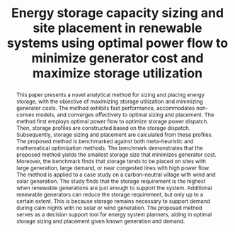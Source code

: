 ---
title: "Energy storage capacity sizing and site placement in renewable systems using optimal power flow to minimize generator cost and maximize storage utilization"
authors:
- admin
- Malcolm McCulloch
- David Wallom
date: ""
doi: ""

# Schedule page publish date (NOT publication's date).
publishDate: "2023-12-01T00:00:00Z"

# Publication type.
# Accepts a single type but formatted as a YAML list (for Hugo requirements).
# Enter a publication type from the CSL standard.
publication_types: ["article"]

# Publication name and optional abbreviated publication name.
publication: "Submitted to *Applied Energy*"
publication_short: ""

abstract: This paper presents a novel analytical method for sizing and placing energy storage, with the objective of maximizing storage utilization and minimizing generator costs. The method exhibits fast performance, accommodates non-convex models, and converges effectively to optimal sizing and placement. The method first employs optimal power flow to optimize storage power dispatch. Then, storage profiles are constructed based on the storage dispatch. Subsequently, storage sizing and placement are calculated from these profiles. The proposed method is benchmarked against both meta-heuristic and mathematical optimization methods. The benchmark demonstrates that the proposed method yields the smallest storage size that minimizes generator cost. Moreover, the benchmark finds that storage tends to be placed on sites with large generation, large demand, or near congested lines with high power flow. The method is applied to a case study on a carbon-neutral village with wind and solar generation. The study finds that the storage requirement is the highest when renewable generations are just enough to support the system. Additional renewable generators can reduce the storage requirement, but only up to a certain extent. This is because storage remains necessary to support demand during calm nights with no solar or wind generation. The proposed method serves as a decision support tool for energy system planners, aiding in optimal storage sizing and placement given known generation and demand.

# Summary. An optional shortened abstract.
summary: 

tags:

featured: false

# Custom links (uncomment lines below)
# links:
# - name: Custom Link
#   url: http://example.org

url_pdf: ''
url_code: ''
url_dataset: ''
url_poster: ''
url_project: ''
url_slides: ''
url_source: ''
url_video: ''

# Featured image
# To use, add an image named `featured.jpg/png` to your page's folder. 
image:
  caption: ''
  focal_point: ""
  preview_only: false

# Associated Projects (optional).
#   Associate this publication with one or more of your projects.
#   Simply enter your project's folder or file name without extension.
#   E.g. `internal-project` references `content/project/internal-project/index.md`.
#   Otherwise, set `projects: []`.
projects:
- storage-placement-and-sizing

# Slides (optional).
#   Associate this publication with Markdown slides.
#   Simply enter your slide deck's filename without extension.
#   E.g. `slides: "example"` references `content/slides/example/index.md`.
#   Otherwise, set `slides: ""`.
slides: 
---